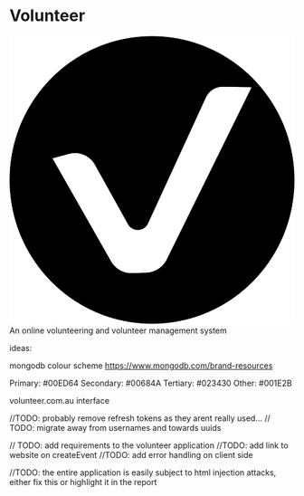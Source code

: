 # Volunteer
![Volunteer logo](./resources/iconBig.png)
 An online volunteering and volunteer management system

ideas:

mongodb colour scheme
https://www.mongodb.com/brand-resources

Primary: #00ED64
Secondary: #00684A
Tertiary: #023430
Other: #001E2B

volunteer.com.au interface

//TODO: probably remove refresh tokens as they arent really used...
// TODO: migrate away from usernames and towards uuids

// TODO: add requirements to the volunteer application
//TODO: add link to website on createEvent
//TODO: add error handling on client side

//TODO: the entire application is easily subject to html injection attacks, either fix this or highlight it in the report